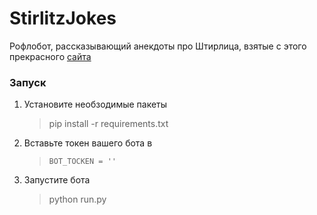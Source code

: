 # StirlitzJokes
Рофлобот, рассказывающий анекдоты про Штирлица, взятые с этого прекрасного [сайта](https://www.anekdot.ru/tags/%D0%A8%D1%82%D0%B8%D1%80%D0%BB%D0%B%D1%86) 

### Запуск 

1.  Установите необзодимые пакеты
    > pip install -r requirements.txt
2.  Вставьте токен вашего бота в
    > ```BOT_TOCKEN = ''```
3.  Запустите бота
    > python run.py
